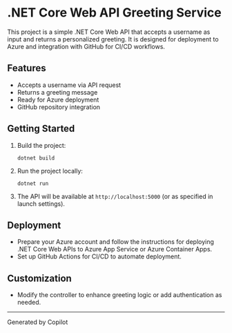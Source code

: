 # .NET Core Web API Greeting Service

This project is a simple .NET Core Web API that accepts a username as input and returns a personalized greeting. It is designed for deployment to Azure and integration with GitHub for CI/CD workflows.

## Features
- Accepts a username via API request
- Returns a greeting message
- Ready for Azure deployment
- GitHub repository integration

## Getting Started
1. Build the project:
   ```pwsh
   dotnet build
   ```
2. Run the project locally:
   ```pwsh
   dotnet run
   ```
3. The API will be available at `http://localhost:5000` (or as specified in launch settings).

## Deployment
- Prepare your Azure account and follow the instructions for deploying .NET Core Web APIs to Azure App Service or Azure Container Apps.
- Set up GitHub Actions for CI/CD to automate deployment.

## Customization
- Modify the controller to enhance greeting logic or add authentication as needed.

---
Generated by Copilot
